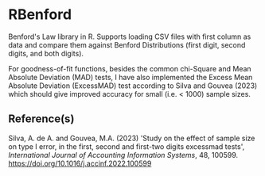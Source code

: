 # RBenford

Benford's Law library in R.
Supports loading CSV files with first column as data and compare them against Benford Distributions (first digit, second digits, and both digits).

For goodness-of-fit functions, besides the common chi-Square and Mean Absolute Deviation (MAD) tests, I have also implemented the Excess Mean Absolute Deviation (ExcessMAD) test according to Silva and Gouvea (2023) which should give improved accuracy for small (i.e. < 1000) sample sizes.

Reference(s)
-------------
Silva, A. de A. and Gouvea, M.A. (2023) 'Study on the effect of sample size on type I error, in the first, second and first-two digits excessmad tests', *International Journal of Accounting Information Systems*, 48, 100599. https://doi.org/10.1016/j.accinf.2022.100599